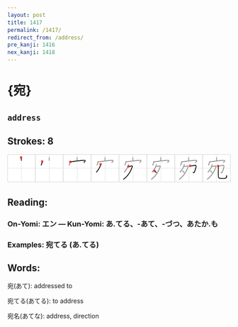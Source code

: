 ```yaml
---
layout: post
title: 1417
permalink: /1417/
redirect_from: /address/
pre_kanji: 1416
nex_kanji: 1418
---
```


# {宛}

## `address`

## Strokes: 8

<div class="stroke"><img src="../images/E5AE9B.png" /></div>

## Reading:

### On-Yomi: エン &mdash; Kun-Yomi: あ.てる、-あて、-づつ、あたか.も

### Examples: 宛てる (あ.てる)

## Words:

宛(あて): addressed to

宛てる(あてる): to address

宛名(あてな): address, direction
